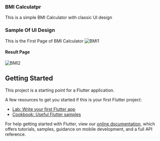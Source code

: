 ### BMI Calculatpr
This is a simple BMI Calculator with classic UI design

### Sample Of UI Design
This is the First Page of BMI Calculator
![BMI1](https://user-images.githubusercontent.com/48242153/87125646-787d6700-c2a8-11ea-9d02-cd237719fd80.png)

#### Result Page
![BMI2](https://user-images.githubusercontent.com/48242153/87125842-ca25f180-c2a8-11ea-9976-be4e46c90abd.png)


## Getting Started

This project is a starting point for a Flutter application.

A few resources to get you started if this is your first Flutter project:

- [Lab: Write your first Flutter app](https://flutter.dev/docs/get-started/codelab)
- [Cookbook: Useful Flutter samples](https://flutter.dev/docs/cookbook)

For help getting started with Flutter, view our
[online documentation](https://flutter.dev/docs), which offers tutorials,
samples, guidance on mobile development, and a full API reference.
